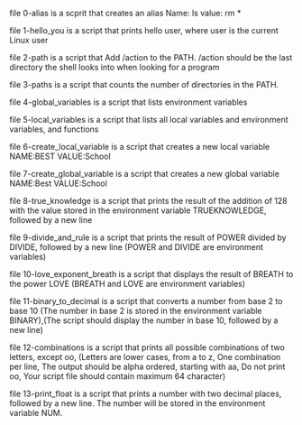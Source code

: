 file 0-alias is a scprit that creates an alias Name: ls value: rm *

file 1-hello_you is a script that prints hello user, where user is the current Linux user

file 2-path is a script that Add /action to the PATH. /action should be the last directory the shell looks into when looking for a program

file 3-paths is a script that counts the number of directories in the PATH.

file 4-global_variables is a script that lists environment variables

file 5-local_variables is a script that lists all local variables and environment variables, and functions

file 6-create_local_variable is a script that creates a new local variable NAME:BEST VALUE:School

file 7-create_global_variable is a script that creates a new global variable NAME:Best VALUE:School

file 8-true_knowledge is a script that prints the result of the addition of 128 with the value stored in the environment variable TRUEKNOWLEDGE, followed by a new line

file 9-divide_and_rule is a script that prints the result of POWER divided by DIVIDE, followed by a new line (POWER and DIVIDE are environment variables)

file 10-love_exponent_breath is a script that displays the result of BREATH to the power LOVE (BREATH and LOVE are environment variables)

file 11-binary_to_decimal is a script that converts a number from base 2 to base 10 (The number in base 2 is stored in the environment variable BINARY),(The script should display the number in base 10, followed by a new line)

file 12-combinations is a script that prints all possible combinations of two letters, except oo, (Letters are lower cases, from a to z, One combination per line, The output should be alpha ordered, starting with aa, Do not print oo, Your script file should contain maximum 64 character)

file 13-print_float is a script that prints a number with two decimal places, followed by a new line. The number will be stored in the environment variable NUM.

